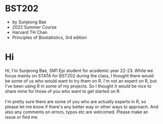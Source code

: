 # BST202
- by Sunjeong Bae
- 2022 Summer Course
- Harvard TH Chan
- Principles of Biostatistics, 3rd edition

# Hi
Hi, I'm Sunjeong Bae, SM1 Epi student for academic year 22-23. 
While we focus mainly on STATA for BST202 during the class, I thought there would be some of us who would want to try them on R.
I'm not an expert on R, but I've been using R in some of my projects. 
So I thought it would be nice to share mine for those of you who want to get started on R.
\
\
I'm pretty sure there are some of you who are actually experts in R, 
so please let me know if there's any better way or other ways to approach.
And also any comments on errors, typos etc are welcomed.
Please make an issue or find me.
